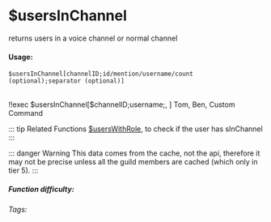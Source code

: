 # $usersInChannel
returns users in a voice channel or normal channel

#### Usage: 
`$usersInChannel[channelID;id/mention/username/count (optional);separator (optional)]`

<br/>
<discord-messages>
	<discord-message :bot="false" role-color="#ffcc9a" author="Member">
		!!exec $usersInChannel[$channelID;username;, ]
	</discord-message>
	<discord-message :bot="true" role-color="#0099ff" author="Custom Command" avatar="https://media.discordapp.net/avatars/725721249652670555/781224f90c3b841ba5b40678e032f74a.webp">
		 Tom, Ben, Custom Command
	</discord-message>
</discord-messages>

::: tip Related Functions
[$usersWithRole](../Member/usersWithRole.md), to check if the user has sInChannel
:::

::: danger Warning
This data comes from the cache, not the api, therefore it may not be precise unless all the guild members are cached (which only in tier 5).
:::

##### Function difficulty: <Badge type="tip" text="Easy" vertical="middle" /> 
###### Tags: <Badge type="tip" text="InChannel" vertical="middle" /> 
